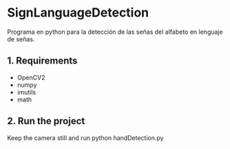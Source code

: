 # SignLanguageDetection
Programa en python para la detección de las señas del alfabeto en lenguaje de señas. 

## 1. Requirements
* OpenCV2
* numpy
* imutils
* math

## 2. Run the project
Keep the camera still and run python handDetection.py